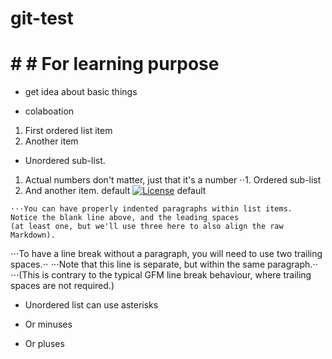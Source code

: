 # git-test
# # # For learning purpose
* get idea about basic things
+ colaboation
1. First ordered list item
2. Another item
* Unordered sub-list. 
1. Actual numbers don't matter, just that it's a number
⋅⋅1. Ordered sub-list
4. And another item.
default
[![License](https://poser.pugx.org/phpunit/phpunit/license)](https://github.com/ojkalam/online-blog-and-exam)
default

```
⋅⋅⋅You can have properly indented paragraphs within list items.
Notice the blank line above, and the leading spaces
(at least one, but we'll use three here to also align the raw Markdown).
```
⋅⋅⋅To have a line break without a paragraph, you will need to use two trailing spaces.⋅⋅
⋅⋅⋅Note that this line is separate, but within the same paragraph.⋅⋅
⋅⋅⋅(This is contrary to the typical GFM line break behaviour, where trailing spaces are not required.)

* Unordered list can use asterisks
- Or minuses
+ Or pluses
